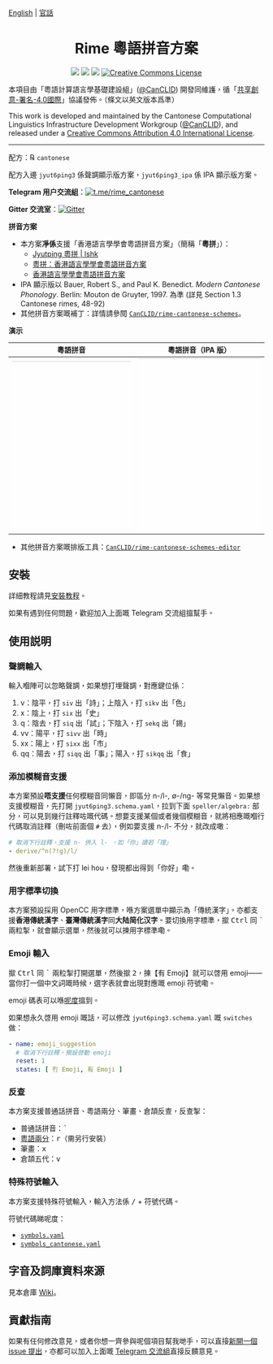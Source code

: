 [English](README-en.md) | [官話](README-cmn.md)

<div lang="yue-HK">

<h1 align="center">Rime 粵語拼音方案</h1>

<p align="center">
<a href="https://github.com/rime/rime-cantonese/issues"><img src="https://img.shields.io/badge/%E6%AD%A1%E8%BF%8E-%E5%8F%83%E8%88%87%E8%B2%A2%E7%8D%BB-1dd3b0?style=for-the-badge&logo=github"/></a>
<a href="https://github.com/rime/rime-cantonese/releases"><img src="https://img.shields.io/github/v/release/rime/rime-cantonese?color=38618c&label=%E7%A9%A9%E5%AE%9A%E7%99%BC%E4%BD%88%E7%89%88%E6%9C%AC&style=for-the-badge"/></a>
<a href="https://travis-ci.com/github/rime/rime-cantonese"><img src="https://img.shields.io/travis/com/rime/rime-cantonese?label=%E5%B0%81%E8%A3%9D%E7%A8%8B%E5%BC%8F&logo=travis-ci&logoColor=white&style=for-the-badge"/></a>
<a rel="license" href="http://creativecommons.org/licenses/by/4.0/"><img alt="Creative Commons License" style="border-width:0" src="https://img.shields.io/github/license/rime/rime-cantonese?color=blue&label=%E6%8E%88%E6%AC%8A%E6%A2%9D%E6%AC%BE&logo=creative-commons&logoColor=white&style=for-the-badge"/></a>
</p>

本項目由「粵語計算語言學基礎建設組」([@CanCLID](https://github.com/CanCLID)) 開發同維護，循「[共享創意-署名-4.0國際](http://creativecommons.org/licenses/by/4.0/)」協議發佈。（條文以英文版本爲準）

This work is developed and maintained by the Cantonese Computational Linguistics Infrastructure Development Workgroup ([@CanCLID](https://github.com/CanCLID)), and released under a [Creative Commons Attribution 4.0 International License](http://creativecommons.org/licenses/by/4.0/).

---

配方：℞ `cantonese`

配方入邊 `jyut6ping3` 係聲調顯示版方案，`jyut6ping3_ipa` 係 IPA 顯示版方案。

**Telegram 用户交流組**：[![t.me/rime_cantonese](https://img.shields.io/badge/rime_cantonese-blue?style=flat-square&logo=telegram)](https://t.me/rime_cantonese)

**Gitter 交流室**：[![Gitter](https://img.shields.io/badge/rime_cantonese-blueviolet?style=flat-square&logo=gitter)](https://gitter.im/rime-cantonese/community?utm_source=badge&utm_medium=badge&utm_campaign=pr-badge)

**拼音方案**

- 本方案**凈係**支援「香港語言學學會粵語拼音方案」（簡稱「**粵拼**」）：
    - [Jyutping 粵拼 | lshk](https://www.lshk.org/jyutping)
    - [粵拼：香港語言學學會粵語拼音方案](https://www.jyutping.org/jyutping/)
    - [香港語言學學會粵語拼音方案](https://zh.wikipedia.org/wiki/香港語言學學會粵語拼音方案)
- IPA 顯示版以 Bauer, Robert S., and Paul K. Benedict. *Modern Cantonese Phonology*. Berlin: Mouton de Gruyter, 1997. 為準 (詳見 Section 1.3 Cantonese rimes, 48-92)
- 其他拼音方案嘅補丁：詳情請參閱 [`CanCLID/rime-cantonese-schemes`](https://github.com/CanCLID/rime-cantonese-schemes)。

**演示**

| 粵語拼音                   | 粵語拼音（IPA 版）        |
| -------------------------- | ------------------------- |
| ![聲調版](./demo/tone.gif) | ![IPA 版](./demo/ipa.gif) |

* 其他拼音方案嘅排版工具：[`CanCLID/rime-cantonese-schemes-editor`](https://github.com/CanCLID/rime-cantonese-schemes-editor)

## 安裝

詳細教程請見[安裝教程](https://github.com/rime/rime-cantonese/releases)。

如果有遇到任何問題，歡迎加入上面嘅 Telegram 交流組搵幫手。

## 使用説明

### 聲調輸入

輸入嗰陣可以忽略聲調，如果想打埋聲調，對應鍵位係：

1. v：陰平，打 `siv` 出「詩」；上陰入，打 `sikv` 出「色」
2. x：陰上，打 `six` 出「史」
3. q：陰去，打 `siq` 出「試」；下陰入，打 `sekq` 出「錫」
4. vv：陽平，打 `sivv` 出「時」
5. xx：陽上，打 `sixx` 出「市」
6. qq：陽去，打 `siqq` 出「事」；陽入，打 `sikqq` 出「食」

### 添加模糊音支援

本方案預設**唔支援**任何模糊音同懶音，即區分 n-/l-, &empty;-/ng- 等常見懶音。如果想支援模糊音，先打開 `jyut6ping3.schema.yaml`，拉到下面 `speller/algebra:` 部分，可以見到幾行註釋咗嘅代碼。想要支援某個或者幾個模糊音，就將相應嘅嗰行代碼取消註釋（刪咗前面個 `#` 去），例如要支援 n-/l- 不分，就改成噉：

```yaml
# 取消下行註釋，支援 n- 併入 l- ，如「你」讀若「理」
- derive/^n(?!g)/l/
```

然後重新部署，試下打 lei hou，發現都出得到「你好」嘞。

### 用字標準切換

本方案預設採用 OpenCC 用字標準，喺方案選單中顯示為「傳統漢字」。亦都支援**香港傳統漢字**、**臺灣傳統漢字**同**大陆简化汉字**。要切換用字標準，撳 <kbd>Ctrl</kbd> 同 <kbd>`</kbd> 兩粒掣，就會顯示選單，然後就可以揀用字標準嘞。

### Emoji 輸入

撳 <kbd>Ctrl</kbd> 同 <kbd>`</kbd> 兩粒掣打開選單，然後撳 <kbd>2</kbd>，揀【有 Emoji】就可以啓用 emoji——當你打一個中文詞嘅時候，選字表就會出現對應嘅 emoji 符號嘞。

emoji 碼表可以喺[呢度](https://github.com/rime/rime-emoji/tree/master/opencc)搵到。

如果想永久啓用 emoji 嘅話，可以修改 `jyut6ping3.schema.yaml` 嘅 `switches` 做：

```yaml
- name: emoji_suggestion
  # 取消下行註釋，預設啓動 emoji
  reset: 1
  states: [ 冇 Emoji, 有 Emoji ]
```

### 反查

本方案支援普通話拼音、粵語兩分、筆畫、倉頡反查，反查掣：

- 普通話拼音：<kbd>`</kbd>
- [粵語兩分](https://github.com/CanCLID/rime-loengfan)：<kbd>r</kbd>（需另行安裝）
- 筆畫：<kbd>x</kbd>
- 倉頡五代：<kbd>v</kbd>

### 特殊符號輸入

本方案支援特殊符號輸入，輸入方法係 <kbd>/</kbd> + 符號代碼。

符號代碼睇呢度：

- [`symbols.yaml`](https://github.com/rime/rime-prelude/blob/master/symbols.yaml)
- [`symbols_cantonese.yaml`](symbols_cantonese.yaml)

## 字音及詞庫資料來源

見本倉庫 [Wiki](https://github.com/rime/rime-cantonese/wiki)。

## 貢獻指南

如果有任何修改意見，或者你想一齊參與呢個項目幫我哋手，可以直接[新開一個 issue 提出](https://github.com/rime/rime-cantonese/issues)，亦都可以加入上面嘅 [Telegram 交流組](https://t.me/rime_cantonese)直接反饋意見。

</div>
